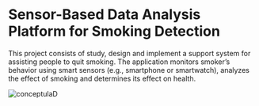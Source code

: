 # Sensor-Based Data Analysis Platform for Smoking Detection

This project consists of study, design and implement a support system for assisting people to quit smoking. The application 
monitors smoker’s behavior using smart sensors (e.g., smartphone or smartwatch), analyzes the effect of smoking and determines its 
effect on health.

![conceptulaD](https://user-images.githubusercontent.com/57397996/179953643-91608ca5-bebf-460c-a418-4876d8c60f44.png)
